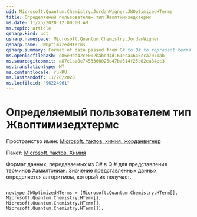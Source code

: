 ```yaml
---
uid: Microsoft.Quantum.Chemistry.JordanWigner.JWOptimizedHTerms
title: Определяемый пользователем тип Жвоптимизедхтермс
ms.date: 11/25/2020 12:00:00 AM
ms.topic: article
qsharp.kind: udt
qsharp.namespace: Microsoft.Quantum.Chemistry.JordanWigner
qsharp.name: JWOptimizedHTerms
qsharp.summary: Format of data passed from C# to Q# to represent terms of the Hamiltonian. The meaning of the data represented is determined by the algorithm that receives it.
ms.openlocfilehash: e86e9da42ce002babdd4d161eca4646cca7071ab
ms.sourcegitcommit: a87c1aa8e7453360025e47ba614f25b02ea84ec3
ms.translationtype: MT
ms.contentlocale: ru-RU
ms.lasthandoff: 11/26/2020
ms.locfileid: "96224961"
---
```

# <a name="jwoptimizedhterms-user-defined-type"></a>Определяемый пользователем тип Жвоптимизедхтермс

Пространство имен: [Microsoft. тактов. химия. жорданвигнер](xref:Microsoft.Quantum.Chemistry.JordanWigner)

Пакет: [Microsoft. тактов. Химия](https://nuget.org/packages/Microsoft.Quantum.Chemistry)


Формат данных, передаваемых из C# в Q # для представления терминов Хамилтониан.
Значение представленных данных определяется алгоритмом, который их получает.

```qsharp

newtype JWOptimizedHTerms = (Microsoft.Quantum.Chemistry.HTerm[], Microsoft.Quantum.Chemistry.HTerm[], Microsoft.Quantum.Chemistry.HTerm[], Microsoft.Quantum.Chemistry.HTerm[]);
```

